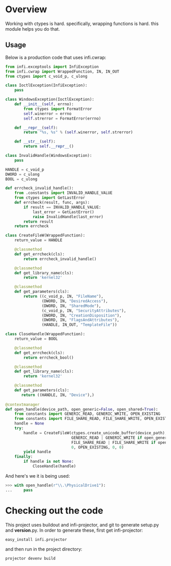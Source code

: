 Overview
========

Working with ctypes is hard. specifically, wrapping functions is hard.
this module helps you do that.

Usage
-----

Below is a production code that uses infi.cwrap:

```python
from infi.exceptools import InfiException
from infi.cwrap import WrappedFunction, IN, IN_OUT
from ctypes import c_void_p, c_ulong

class IoctlException(InfiException):
    pass

class WindowsException(IoctlException):
    def __init__(self, errno):
        from ctypes import FormatError
        self.winerror = errno
        self.strerror = FormatError(errno)

    def __repr__(self):
        return "%s, %s" % (self.winerror, self.strerror)

    def __str__(self):
        return self.__repr__()

class InvalidHandle(WindowsException):
    pass

HANDLE = c_void_p
DWORD = c_ulong
BOOL = c_ulong

def errcheck_invalid_handle():
    from .constants import INVALID_HANDLE_VALUE
    from ctypes import GetLastError
    def errcheck(result, func, args):
        if result == INVALID_HANDLE_VALUE:
            last_error = GetLastError()
            raise InvalidHandle(last_error)
        return result
    return errcheck

class CreateFileW(WrappedFunction):
    return_value = HANDLE

    @classmethod
    def get_errcheck(cls):
        return errcheck_invalid_handle()

    @classmethod
    def get_library_name(cls):
        return 'kernel32'

    @classmethod
    def get_parameters(cls):
        return ((c_void_p, IN, "FileName"),
                (DWORD, IN, "DesiredAccess"),
                (DWORD, IN, "SharedMode"),
                (c_void_p, IN, "SecurityAttributes"),
                (DWORD, IN, "CreationDisposition"),
                (DWORD, IN, "FlagsAndAttributes"),
                (HANDLE, IN_OUT, "TemplateFile"))

class CloseHandle(WrappedFunction):
    return_value = BOOL

    @classmethod
    def get_errcheck(cls):
        return errcheck_bool()

    @classmethod
    def get_library_name(cls):
        return 'kernel32'

    @classmethod
    def get_parameters(cls):
       return ((HANDLE, IN, "Device"),)
 
@contextmanager
def open_handle(device_path, open_generic=False, open_shared=True):
    from constants import GENERIC_READ, GENERIC_WRITE, OPEN_EXISTING
    from constants import FILE_SHARE_READ, FILE_SHARE_WRITE, OPEN_EXISTING
    handle = None
    try:
        handle = CreateFileW(ctypes.create_unicode_buffer(device_path),
                             GENERIC_READ | GENERIC_WRITE if open_generic else 0,
                             FILE_SHARE_READ | FILE_SHARE_WRITE if open_shared else 0,
                             0, OPEN_EXISTING, 0, 0)
        yield handle
    finally:
        if handle is not None:
            CloseHandle(handle)
```

And here's we it is being used:

```python
>>> with open_handle(r"\\.\PhysicalDrive1"):
...     pass
```

Checking out the code
=====================

This project uses buildout and infi-projector, and git to generate setup.py and __version__.py.
In order to generate these, first get infi-projector:

    easy_install infi.projector

and then run in the project directory:

    projector devenv build

